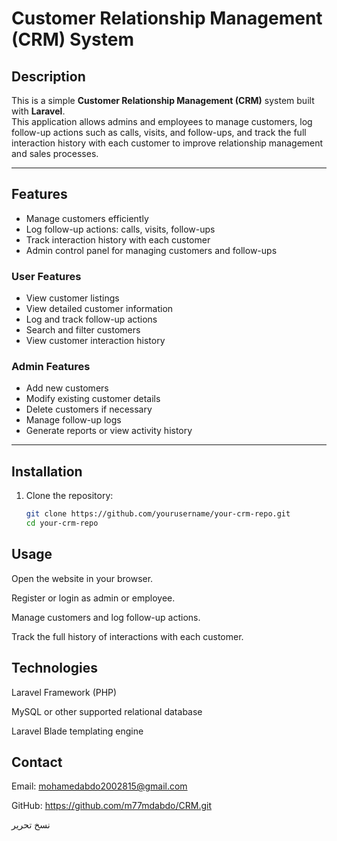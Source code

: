 # Customer Relationship Management (CRM) System

## Description

This is a simple **Customer Relationship Management (CRM)** system built with **Laravel**.  
This application allows admins and employees to manage customers, log follow-up actions such as calls, visits, and follow-ups, and track the full interaction history with each customer to improve relationship management and sales processes.

---

## Features

- Manage customers efficiently
- Log follow-up actions: calls, visits, follow-ups
- Track interaction history with each customer
- Admin control panel for managing customers and follow-ups

### User Features

- View customer listings
- View detailed customer information
- Log and track follow-up actions
- Search and filter customers
- View customer interaction history

### Admin Features

- Add new customers
- Modify existing customer details
- Delete customers if necessary
- Manage follow-up logs
- Generate reports or view activity history

---

## Installation

1. Clone the repository:  
   ```bash
   git clone https://github.com/yourusername/your-crm-repo.git
   cd your-crm-repo


## Usage
Open the website in your browser.

Register or login as admin or employee.

Manage customers and log follow-up actions.

Track the full history of interactions with each customer.


## Technologies
Laravel Framework (PHP)

MySQL or other supported relational database

Laravel Blade templating engine


## Contact


Email: mohamedabdo2002815@gmail.com

GitHub: https://github.com/m77mdabdo/CRM.git


نسخ
تحرير


